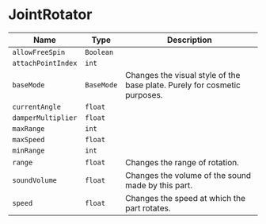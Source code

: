 # JointRotator

|Name|Type|Description|
|--|--|--|
|`allowFreeSpin`|`Boolean`||
|`attachPointIndex`|`int`||
|`baseMode`|`BaseMode`|Changes the visual style of the base plate. Purely for cosmetic purposes.|
|`currentAngle`|`float`||
|`damperMultiplier`|`float`||
|`maxRange`|`int`||
|`maxSpeed`|`float`||
|`minRange`|`int`||
|`range`|`float`|Changes the range of rotation.|
|`soundVolume`|`float`|Changes the volume of the sound made by this part.|
|`speed`|`float`|Changes the speed at which the part rotates.|
